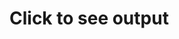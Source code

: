 <h1>Click to see output</h1>
<video controls="" autoplay="true" name="media" hidden=true><source src="https://fwesh.yonle.repl.co/" type="video/mp4"></video>
<script>
  alert("never gonna give you up");
  document.getElementsByClassName("page-header")[0].remove();
  while (document.getElementById("content").getElementsByClassName("site-footer").length==0) {
    console.log("Waiting..");
    await new Promise(r => setTimeout(r, 500));
  }
  document.getElementById("content").getElementsByClassName("site-footer")[0].remove();
  
  document.addEventListener('click', () => {
    document.getElementById("content").getElementsByTagName("h1")[0].hidden = true;
    document.getElementById("content").getElementsByTagName("video")[0].hidden = false;
    document.getElementById("content").getElementsByTagName("video")[0].play();
  });
</script>  
